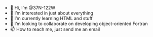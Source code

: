 - 👋 Hi, I’m @37N-122W
- 👀 I’m interested in just about everything
- 🌱 I’m currently learning HTML and stuff
- 💞️ I’m looking to collaborate on developing  object-oriented Fortran 
- 📫 How to reach me, just send me an email

<!---
37N-122W/37N-122W is a ✨ special ✨ repository because its `README.md` (this file) appears on your GitHub profile.
You can click the Preview link to take a look at your changes.
--->
